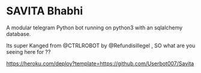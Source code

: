 
# SAVITA Bhabhi
A modular telegram Python bot running on python3 with an sqlalchemy database.

Its super Kanged from @CTRLROBOT by @Refundisillegel , SO what are you seeing here for ??


https://heroku.com/deploy?template=https://github.com/Userbot007/Savita
